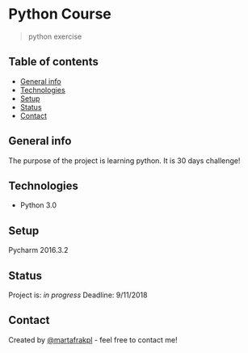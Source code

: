 # Python Course 
> python exercise

## Table of contents
* [General info](#general-info)
* [Technologies](#technologies)
* [Setup](#setup)
* [Status](#status)
* [Contact](#contact)

## General info
The purpose of the project is learning python. It is 30 days challenge! 

## Technologies
* Python 3.0

## Setup
Pycharm 2016.3.2

## Status
Project is: _in progress_ 
Deadline: 9/11/2018

## Contact
Created by [@martafrakpl](www.martafrak.pl/) - feel free to contact me!